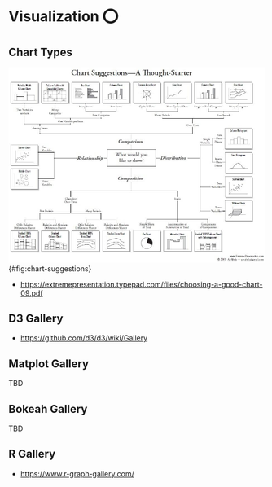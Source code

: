 # Visualization :o: 

## Chart Types

![Visualisation](images/which-chart-when.jpeg){#fig:chart-suggestions}

* <https://extremepresentation.typepad.com/files/choosing-a-good-chart-09.pdf>

## D3 Gallery

* <https://github.com/d3/d3/wiki/Gallery>

## Matplot Gallery

TBD

## Bokeah Gallery

TBD

## R Gallery

* <https://www.r-graph-gallery.com/>
